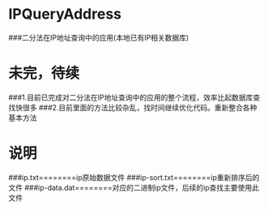 # IPQueryAddress
###二分法在IP地址查询中的应用(本地已有IP相关数据库)


# 未完，待续
###1.目前已完成对二分法在IP地址查询中的应用的整个流程，效率比起数据库查找快很多
###2.目前里面的方法比较杂乱，找时间继续优化代码。重新整合各种基本方法

# 说明
  ###ip.txt========ip原始数据文件
  ###ip-sort.txt========ip重新排序后的文件
  ###ip-data.dat========对应的二进制ip文件，后续的ip查找主要使用此文件
